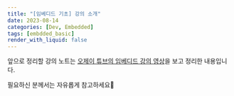```yaml
---
title: "[임베디드 기초] 강의 소개"
date: 2023-08-14
categories: [Dev, Embedded]
tags: [embdded_basic]
render_with_liquid: false
---
```


앞으로 정리할 강의 노트는 [오제이 튜브의 임베디드 강의 영상](https://www.youtube.com/watch?v=qiEqkPlMgt0&list=PLz--ENLG_8TNjRg1OtyFBvUyV4PHaKwmu)을 보고 정리한 내용입니다.

필요하신 분께서는 자유롭게 참고하세요🙂
